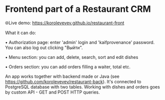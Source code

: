 # Frontend part of a Restaurant CRM

🌐Live demo: https://korolevevev.github.io/restaurant-front

What it can do:

• Authorization page: enter 'admin' login and 'kaifprovenance' password. You can also log out clicking "Выйти".

• Menu section: you can add, delete, search, sort and edit dishes

• Orders section: you can add orders filling a waiter, total etc. 

An app works together with backend made or Java (see https://github.com/korolevevev/restaurant-back). It's connected to PostgreSQL database with two tables.
Working with dishes and orders goes by custom API - GET and POST HTTP queries.
